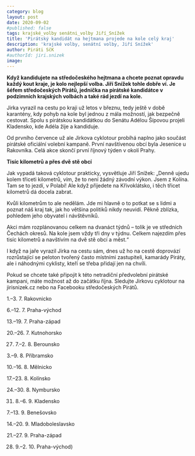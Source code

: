 ```yaml
---
category: blog
layout: post
date: 2020-09-02
#published: false
tags: krajské_volby senátni_volby Jiří_Snížek
title: 'Pirátský kandidát na hejtmana projede na kole celý kraj'
description: 'krajské volby, senátní volby, Jiří Snížek' 
author: Piráti SčK
#authorId: jiri.snizek
image: 
---
```


**Když kandidujete na středočeského hejtmana a chcete poznat opravdu každý kout kraje, je kolo nejlepší volba. Jiří Snížek tohle dobře ví. Je šéfem středočeských Pirátů, jednička na pirátské kandidátce v podzimních krajských volbách a také rád jezdí na kole.**

Jirka vyrazil na cestu po kraji už letos v březnu, tedy ještě v době karantény, kdy pohyb na kole byl jednou z mála možností, jak bezpečně cestovat. Spolu s pirátskou kandidátkou do Senátu Adélou Šípovou projeli Kladensko, kde Adéla žije a kandiduje.

Od prvního července už ale Jirkova cyklotour probíhá naplno jako součást pirátské oficiální volební kampaně. První navštívenou obcí byla Jesenice u Rakovníka. Celá akce skončí první říjnový týden v okolí Prahy.

**Tisíc kilometrů a přes dvě stě obcí**

Jak vypadá taková cyklotour prakticky, vysvětluje Jiří Snížek: „Denně ujedu kolem třiceti kilometrů, vím, že to není žádný závodní výkon. Jsem z Kolína. Tam se to jezdí, v Polabí! Ale když přijedete na Křivoklátsko, i těch třicet kilometrů dá docela zabrat.

Kvůli kilometrům to ale nedělám. Jde mi hlavně o to potkat se s lidmi a poznat náš kraj tak, jak ho většina politiků nikdy neuvidí. Pěkně zblízka, pohledem jeho obyvatel i návštěvníků.

Akci mám rozplánovanou celkem na dvanáct týdnů – tolik je ve středních Čechách okresů. Na kole jsem vždy tři dny v týdnu. Celkem najezdím přes tisíc kilometrů a navštívím na dvě stě obcí a měst.“

I když na jaře vyrazil Jirka na cestu sám, dnes už ho na cestě doprovází rozrůstající se peloton tvořený často místními zastupiteli, kamarády Piráty, ale i náhodnými cyklisty, kteří se třeba přidají jen na chvíli.

Pokud se chcete také připojit k této netradiční předvolební pirátské kampani, máte možnost až do začátku října. Sledujte Jirkovu cyklotour na jirisnizek.cz nebo na Facebooku středočeských Pirátů.

1.–3. 7. Rakovnicko

6.–12. 7. Praha-východ

13.–19. 7. Praha-západ

20.–26. 7. Kutnohorsko

27. 7.–2. 8. Berounsko

3.–9. 8. Příbramsko

10.–16. 8. Mělnicko

17.–23. 8. Kolínsko

24.–30. 8. Nymbursko

31. 8.–6. 9. Kladensko

7.–13. 9. Benešovsko

14.–20. 9. Mladoboleslavsko

21.–27. 9. Praha-západ

28. 9.–2. 10. Praha-východ)
